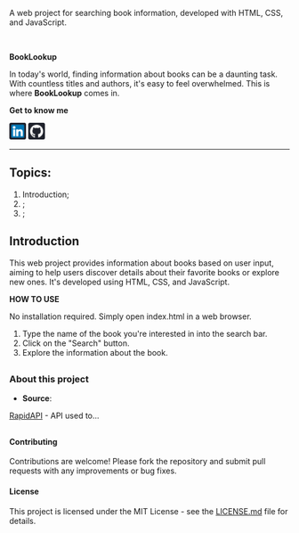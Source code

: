 <!-- BookLookup -->
A web project for searching book information, developed with HTML, CSS, and JavaScript. 

<br>

**BookLookup**

In today's world, finding information about books can be a daunting task. With countless titles and authors, it's easy to feel overwhelmed. This is where **BookLookup** comes in.
<br>

 **Get to know me**
<div>
  <a href="https://www.linkedin.com/in/larissa-regina-da-silva" target="_blank"><img alt="[Linkedin]" height="30" width="30" src="https://github.com/gui-bus/TechIcons/blob/main/Dark/Linkedin.svg"></a>
  <a href="https://github.com/LarissaCoder" target="_blank"><img alt="[Github]" height="30" width="30" src="https://github.com/gui-bus/TechIcons/blob/main/Dark/Github.svg"></a>
</div>

---

## **Topics:**
<ol type="1">
  <li>Introduction;</li>
  <li>;</li>
  <li>;</li>
</ol>

## **Introduction**

This web project provides information about books based on user input, aiming to help users discover details about their favorite books or explore new ones. It's developed using HTML, CSS, and JavaScript.

**HOW TO USE**

No installation required. Simply open index.html in a web browser.

1. Type the name of the book you're interested in into the search bar.
2. Click on the "Search" button.
3. Explore the information about the book.

##

### About this project

- **Source**:

[RapidAPI](https://rapidapi.com/TekBunny/api/all-about-books/details) - API used to...

##

#### Contributing

Contributions are welcome! Please fork the repository and submit pull requests with any improvements or bug fixes.

#### License

This project is licensed under the MIT License - see the [LICENSE.md](LICENSE.md) file for details.
